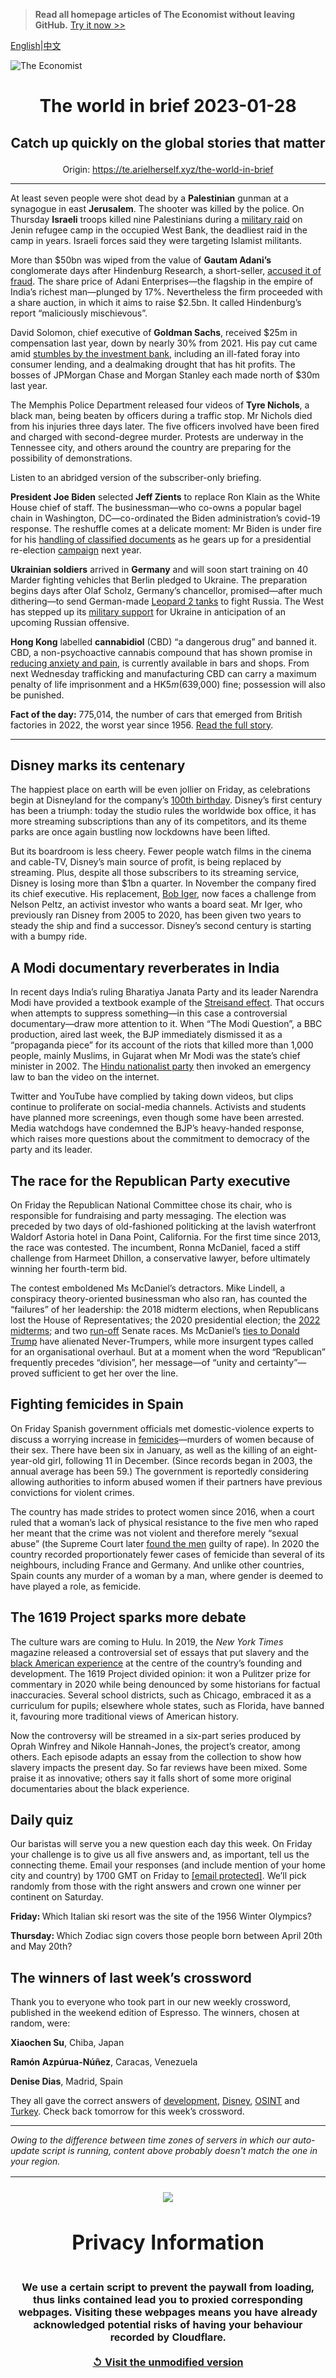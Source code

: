 > **Read all homepage articles of The Economist without leaving GitHub.** [Try it now >>](https://arielherself.github.io/te)

[English](https://github.com/arielherself/espresso/blob/main/README.md)|[中文](https://github-com.translate.goog/arielherself/espresso/blob/main/README.md?_x_tr_sl=en&_x_tr_tl=zh-CN&_x_tr_hl=zh-CN&_x_tr_pto=wapp)



![The Economist](menubar.png)

# <p align="center">The world in brief 2023-01-28</p>

## <p align="center">Catch up quickly on the global stories that matter</p>

<p align="center">Origin: <a href="https://te.arielherself.xyz/the-world-in-brief">https://te.arielherself.xyz/the-world-in-brief</a><hr>

At least seven people were shot dead by a <strong>Palestinian</strong> gunman at a synagogue in east <strong>Jerusalem</strong>. The shooter was killed by the police. On Thursday <strong>Israeli</strong> troops killed nine Palestinians during a [military raid](https://te.arielherself.xyz/middle-east-and-africa/2022/05/14/shireen-abu-aqleh-was-killed-covering-an-israeli-raid) on Jenin refugee camp in the occupied West Bank, the deadliest raid in the camp in years. Israeli forces said they were targeting Islamist militants.

More than $50bn was wiped from the value of <strong>Gautam Adani’s</strong> conglomerate days after Hindenburg Research, a short-seller, [accused it of fraud](https://te.arielherself.xyz/business/2023/01/26/hindenburgs-critique-of-the-adani-empire). The share price of Adani Enterprises—the flagship in the empire of India’s richest man—plunged by 17%. Nevertheless the firm proceeded with a share auction, in which it aims to raise $2.5bn. It called Hindenburg’s report “maliciously mischievous”.

David Solomon, chief executive of <strong>Goldman Sachs</strong>, received $25m in compensation last year, down by nearly 30% from 2021. His pay cut came amid [stumbles by the investment bank](https://te.arielherself.xyz/leaders/2023/01/26/the-humbling-of-goldman-sachs), including an ill-fated foray into consumer lending, and a dealmaking drought that has hit profits. The bosses of JPMorgan Chase and Morgan Stanley each made north of $30m last year.

The Memphis Police Department released four videos of <strong>Tyre Nichols</strong>, a black man, being beaten by officers during a traffic stop. Mr Nichols died from his injuries three days later. The five officers involved have been fired and charged with second-degree murder. Protests are underway in the Tennessee city, and others around the country are preparing for the possibility of demonstrations.

Listen to an abridged version of the subscriber-only briefing.

<strong>President Joe Biden</strong> selected <strong>Jeff Zients</strong> to replace Ron Klain as the White House chief of staff. The businessman—who co-owns a popular bagel chain in Washington, DC—co-ordinated the Biden administration’s covid-19 response. The reshuffle comes at a delicate moment: Mr Biden is under fire for his [handling of classified documents](https://te.arielherself.xyz/united-states/2023/01/13/the-presidential-mislaying-of-classified-documents-is-infectious) as he gears up for a presidential re-election [campaign](https://te.arielherself.xyz/films/2022/11/16/donald-trump-announces-2024-presidential-bid) next year.

<strong>Ukrainian soldiers</strong> arrived in <strong>Germany</strong> and will soon start training on 40 Marder fighting vehicles that Berlin pledged to Ukraine. The preparation begins days after Olaf Scholz, Germany’s chancellor, promised—after much dithering—to send German-made [Leopard 2 tanks](https://te.arielherself.xyz/the-economist-explains/2023/01/25/what-makes-germanys-leopard-2-tank-the-best-fit-for-ukraine) to fight Russia. The West has stepped up its [military support](https://te.arielherself.xyz/leaders/2023/01/25/nato-members-are-right-to-send-tanks-to-ukraine) for Ukraine in anticipation of an upcoming Russian offensive.

<strong>Hong Kong</strong> labelled <strong>cannabidiol</strong> (CBD) “a dangerous drug” and banned it. CBD, a non-psychoactive cannabis compound that has shown promise in [reducing anxiety and pain](https://te.arielherself.xyz/asia/2022/06/16/elderly-japanese-are-discovering-the-benefits-of-cannabis-products), is currently available in bars and shops. From next Wednesday trafficking and manufacturing CBD can carry a maximum penalty of life imprisonment and a HK$5m ($639,000) fine; possession will also be punished.

<strong>Fact of the day:</strong> 775,014, the number of cars that emerged from British factories in 2022, the worst year since 1956. [Read the full story](https://te.arielherself.xyz/britain/2023/01/24/britains-carmaking-industry-is-increasingly-under-threat).

----------

## Disney marks its centenary

The happiest place on earth will be even jollier on Friday, as celebrations begin at Disneyland for the company’s [100th birthday](https://te.arielherself.xyz/briefing/2023/01/19/as-disney-turns-100-its-business-is-on-a-rollercoaster-ride). Disney’s first century has been a triumph: today the studio rules the worldwide box office, it has more streaming subscriptions than any of its competitors, and its theme parks are once again bustling now lockdowns have been lifted.

But its boardroom is less cheery. Fewer people watch films in the cinema and cable-TV, Disney’s main source of profit, is being replaced by streaming. Plus, despite all those subscribers to its streaming service, Disney is losing more than $1bn a quarter. In November the company fired its chief executive. His replacement, [Bob Iger](https://te.arielherself.xyz/leaders/2022/11/21/disney-brings-back-a-star-of-the-past-but-its-real-problem-is-the-script), now faces a challenge from Nelson Peltz, an activist investor who wants a board seat. Mr Iger, who previously ran Disney from 2005 to 2020, has been given two years to steady the ship and find a successor. Disney’s second century is starting with a bumpy ride.

## A Modi documentary reverberates in India

In recent days India’s ruling Bharatiya Janata Party and its leader Narendra Modi have provided a textbook example of the [Streisand effect](https://te.arielherself.xyz/the-economist-explains/2013/04/15/what-is-the-streisand-effect). That occurs when attempts to suppress something—in this case a controversial documentary—draw more attention to it. When “The Modi Question”, a BBC production, aired last week, the BJP immediately dismissed it as a “propaganda piece” for its account of the riots that killed more than 1,000 people, mainly Muslims, in Gujarat when Mr Modi was the state’s chief minister in 2002. The [Hindu nationalist party](https://te.arielherself.xyz/asia/2022/07/28/indias-hindu-nationalist-ruling-party-preaches-social-inclusion) then invoked an emergency law to ban the video on the internet.

Twitter and YouTube have complied by taking down videos, but clips continue to proliferate on social-media channels. Activists and students have planned more screenings, even though some have been arrested. Media watchdogs have condemned the BJP’s heavy-handed response, which raises more questions about the commitment to democracy of the party and its leader.

## The race for the Republican Party executive

On Friday the Republican National Committee chose its chair, who is responsible for fundraising and party messaging. The election was preceded by two days of old-fashioned politicking at the lavish waterfront Waldorf Astoria hotel in Dana Point, California. For the first time since 2013, the race was contested. The incumbent, Ronna McDaniel, faced a stiff challenge from Harmeet Dhillon, a conservative lawyer, before ultimately winning her fourth-term bid.

The contest emboldened Ms McDaniel’s detractors. Mike Lindell, a conspiracy theory-oriented businessman who also ran, has counted the “failures” of her leadership: the 2018 midterm elections, when Republicans lost the House of Representatives; the 2020 presidential election; the [2022 midterms](https://te.arielherself.xyz/united-states/2022/11/09/the-democrats-have-done-better-than-expected); and two [run-off](https://te.arielherself.xyz/united-states/2021/01/09/two-stunning-victories-for-democrats-in-georgia-upend-the-senate) Senate races. Ms McDaniel’s [ties to Donald Trump](https://te.arielherself.xyz/briefing/2022/08/18/donald-trumps-hold-on-the-republican-party-is-unquestionable) have alienated Never-Trumpers, while more insurgent types called for an organisational overhaul. But at a moment when the word “Republican” frequently precedes “division”, her message—of “unity and certainty”—proved sufficient to get her over the line.

## Fighting femicides in Spain

On Friday Spanish government officials met domestic-violence experts to discuss a worrying increase in [femicides](https://te.arielherself.xyz/the-americas/2020/03/05/why-latin-america-treats-femicides-differently-from-other-murders)—murders of women because of their sex. There have been six in January, as well as the killing of an eight-year-old girl, following 11 in December. (Since records began in 2003, the annual average has been 59.) The government is reportedly considering allowing authorities to inform abused women if their partners have previous convictions for violent crimes.

The country has made strides to protect women since 2016, when a court ruled that a woman’s lack of physical resistance to the five men who raped her meant that the crime was not violent and therefore merely “sexual abuse” (the Supreme Court later [found the men](https://te.arielherself.xyz/europe/2022/09/01/spain-acts-to-protect-women) guilty of rape). In 2020 the country recorded proportionately fewer cases of femicide than several of its neighbours, including France and Germany. And unlike other countries, Spain counts any murder of a woman by a man, where gender is deemed to have played a role, as femicide.

## The 1619 Project sparks more debate

The culture wars are coming to Hulu. In 2019, the <em>New York Times </em>magazine released a controversial set of essays that put slavery and the [black American experience](https://te.arielherself.xyz/united-states/2021/07/10/americas-history-wars) at the centre of the country’s founding and development. The 1619 Project divided opinion: it won a Pulitzer prize for commentary in 2020 while being denounced by some historians for factual inaccuracies. Several school districts, such as Chicago, embraced it as a curriculum for pupils; elsewhere whole states, such as Florida, have banned it, favouring more traditional views of American history.

Now the controversy will be streamed in a six-part series produced by Oprah Winfrey and Nikole Hannah-Jones, the project’s creator, among others. Each episode adapts an essay from the collection to show how slavery impacts the present day. So far reviews have been mixed. Some praise it as innovative; others say it falls short of some more original documentaries about the black experience.

## Daily quiz

Our baristas will serve you a new question each day this week. On Friday your challenge is to give us all five answers and, as important, tell us the connecting theme. Email your responses (and include mention of your home city and country) by 1700 GMT on Friday to [<span class="__cf_email__" data-cfemail="a3f2d6cad9e6d0d3d1c6d0d0cce3c6c0cccdcccecad0d78dc0ccce">[email&#160;protected]</span>](https://mail.google.com/mail/?view=cm&amp;fs=1&amp;tf=1&amp;to=QuizEspresso@te.arielherself.xyz). We’ll pick randomly from those with the right answers and crown one winner per continent on Saturday.

<strong>Friday: </strong>Which Italian ski resort was the site of the 1956 Winter Olympics?

<strong>Thursday: </strong>Which Zodiac sign covers those people born between April 20th and May 20th?

## The winners of last week’s crossword

Thank you to everyone who took part in our new weekly crossword, published in the weekend edition of Espresso. The winners, chosen at random, were: 

<strong>Xiaochen Su</strong>, Chiba, Japan

<strong>Ramón Azpúrua-Núñez</strong>, Caracas, Venezuela

<strong>Denise Dias</strong>, Madrid, Spain

They all gave the correct answers of [development](https://te.arielherself.xyz/leaders/2023/01/19/south-africas-collapsing-railway-company-is-a-cautionary-tale), [Disney](https://te.arielherself.xyz/leaders/2023/01/19/disneys-troubles-show-how-technology-has-changed-the-business-of-culture), [OSINT](https://te.arielherself.xyz/leaders/2023/01/18/how-spies-soldiers-and-the-public-should-use-open-source-intelligence) and [Turkey](https://te.arielherself.xyz/leaders/2023/01/19/turkey-could-be-on-the-brink-of-dictatorship). Check back tomorrow for this week’s crossword.

----------

*Owing to the difference between time zones of servers in which our auto-update script is running, content above probably doesn't match the one in your region.*

|<br><div align="center"><img src="unlock.png" /><h1>Privacy Information</h1></div></br>We use a certain script to prevent the paywall from loading, thus links contained lead you to proxied corresponding webpages. Visiting these webpages means you have already acknowledged potential risks of having your behaviour recorded by Cloudflare.<br><br>[&#x21BA; Visit the unmodified version](README.raw.md)<br><br>|
|-----|

